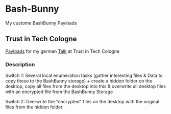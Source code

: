 # Bash-Bunny

My custome BashBunny Payloads

## Trust in Tech Cologne
[Payloads](https://github.com/HanseSecure/Bash-Bunny/tree/master/TrustInTech/payloads) for my german [Talk](https://hansesecure.de/2020/09/vortrag-bei-trust-in-tech-cologne/) at Trust in Tech Cologne 

### Description

Switch 1:
Several local enumeration tasks (gather interesting files & Data to copy these to the BashBunny storage) + create a hidden folder on the desktop, copy all files from the desktop into this & overwrite all desktop files with an encrypted file from the BashBunny Storage

Switch 2:
Overwrite the "encrypted" files on the desktop with the original files from the hidden folder
